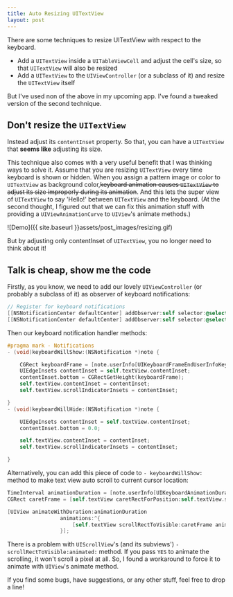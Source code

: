 ```yaml
---
title: Auto Resizing UITextView
layout: post
---
```


There are some techniques to resize UITextView with respect to the keyboard.

- Add a `UITextView` inside a `UITableViewCell` and adjust the cell's size, so that `UITextView` will also be resized
- Add a `UITextView` to the `UIViewController` (or a subclass of it) and resize the `UITextView` itself

But I've used non of the above in my upcoming app. I've found a tweaked version of the second technique.

## Don't resize the `UITextView`

Instead adjust its `contentInset` property. So that, you can have a `UITextView` that **seems like** adjusting its size.

This technique also comes with a very useful benefit that I was thinking ways to
solve it. Assume that you are resizing `UITextView` every time keyboard is shown 
or hidden. When you assign a pattern image or color to `UITextView` as background 
color,<del>keyboard animation causes `UITextView` to adjust its size improperly during 
its animation</del>. And this lets the super view of `UITextView` to say 'Hello!' between
`UITextView` and the keyboard. (At the second thought, I figured out that we can 
fix this animation stuff with providing a `UIViewAnimationCurve` to `UIView`'s
animate methods.)

![Demo]({{ site.baseurl }}assets/post_images/resizing.gif)

But by adjusting only contentInset of `UITextView`, you no longer need to think about it!

## Talk is cheap, show me the code

Firstly, as you know, we need to add our lovely `UIViewController` (or probably a 
subclass of it) as observer of keyboard notifications:

```objective-c
// Register for keyboard notifications
[[NSNotificationCenter defaultCenter] addObserver:self selector:@selector(keyboardWillShow:) name:UIKeyboardWillShowNotification object:nil];
[[NSNotificationCenter defaultCenter] addObserver:self selector:@selector(keyboardWillHide:) name:UIKeyboardWillHideNotification object:nil];
```

Then our keyboard notification handler methods:

```objective-c
#pragma mark - Notifications
- (void)keyboardWillShow:(NSNotification *)note {

    CGRect keyboardFrame = [note.userInfo[UIKeyboardFrameEndUserInfoKey] CGRectValue];
    UIEdgeInsets contentInset = self.textView.contentInset;
    contentInset.bottom = CGRectGetHeight(keyboardFrame);
    self.textView.contentInset = contentInset;
    self.textView.scrollIndicatorInsets = contentInset;

}
- (void)keyboardWillHide:(NSNotification *)note {

    UIEdgeInsets contentInset = self.textView.contentInset;
    contentInset.bottom = 0.0;

    self.textView.contentInset = contentInset;
    self.textView.scrollIndicatorInsets = contentInset;

}
```

Alternatively, you can add this piece of code to `- keyboardWillShow:` method to 
make text view auto scroll to current cursor location:

```objective-c
TimeInterval animationDuration = [note.userInfo[UIKeyboardAnimationDurationUserInfoKey] doubleValue];
CGRect caretFrame = [self.textView caretRectForPosition:self.textView.selectedTextRange.start];

[UIView animateWithDuration:animationDuration
                 animations:^{
                     [self.textView scrollRectToVisible:caretFrame animated:NO];
                 }];
```

There is a problem with `UIScrollView`'s (and its subviews') `- scrollRectToVisible:animated:` method.
If you pass `YES` to animate the scrolling, it won't scroll a pixel at all.
So, I found a workaround to force it to animate with `UIView`'s animate method.

If you find some bugs, have suggestions, or any other stuff, feel free to drop a line!

